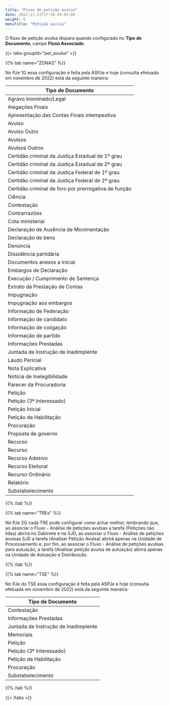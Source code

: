```yaml
---
title: "Fluxo de petição avulsa"
date: 2022-11-23T17:56:19-03:00
weight: 6
menuTitle: "Petição avulsa"
---
```


O fluxo de petição avulsa dispara quando configurado no **Tipo de Documento**, campo **Fluxo Associado**.

{{< tabs groupId="pet_avulsa" >}}

{{% tab name="ZONAS" %}}

No PJe 1G essa configuração é feita pela ASPJe e hoje (consulta efetuada em novembro de 2022) está da seguinte maneira:

|Tipo de Documento|
|--------------------------|
|Agravo Inominado/Legal|
|Alegações Finais|
|Apresentação das Contas Finais intempestiva|
|Avulso|
|Avulso Outro|
|Avulsos|
|Avulsos Outros|
|Certidão criminal da Justiça Estadual de 1º grau|
|Certidão criminal da Justiça Estadual de 2º grau|
|Certidão criminal da Justiça Federal de 1º grau|
|Certidão criminal da Justiça Federal de 2º grau|
|Certidão criminal de foro por prerrogativa de função|
|Ciência|
|Contestação|
|Contrarrazões|
|Cota ministerial|
|Declaração de Ausência de Movimentação|
|Declaração de bens|
|Denúncia|
|Dissidência partidária|
|Documentos anexos a inicial|
|Embargos de Declaração|
|Execução / Cumprimento de Sentença|
|Extrato da Prestação de Contas|
|Impugnação|
|Impugnação aos embargos|
|Informação de Federação|
|Informação de candidato|
|Informação de coligação|
|Informação de partido|
|Informações Prestadas|
|Juntada de Instrução de Inadimplente|
|Laudo Pericial|
|Nota Explicativa|
|Notícia de Inelegibilidade|
|Parecer da Procuradoria|
|Petição|
|Petição (3º Interessado)|
|Petição Inicial|
|Petição de Habilitação|
|Procuração|
|Proposta de governo|
|Recurso|
|Recurso|
|Recurso Adesivo|
|Recurso Eleitoral|
|Recurso Ordinário|
|Relatório|
|Substabelecimento|


{{% /tab %}}

{{% tab name="TREs" %}}

No PJe 2G cada TRE pode configurar como achar melhor, lembrando que, ao associar o Fluxo - Análise de petições avulsas a tarefa (Petições não lidas) abrirá no Gabinete e na SJD, ao associar o Fluxo - Análise de petições avulsas SJD a tarefa (Analisar Petição Avulsa) abrirá apenas na Unidade de Processamento e, por fim, ao associar o Fluxo - Análise de petições avulsas para autuação, a tarefa (Analisar petição avulsa de autuação) abrirá apenas na Unidade de Autuação e Distribuição.

{{% /tab %}}

{{% tab name="TSE" %}}

No PJe do TSE essa configuração é feita pela ASPJe e hoje (consulta efetuada em novembro de 2022) está da seguinte maneira:

|Tipo de Documento|
|--------------------------|
|Contestação|
|Informações Prestadas|
|Juntada de Instrução de Inadimplente|
|Memoriais|
|Petição|
|Petição (3º Interessado)|
|Petição de Habilitação|
|Procuração|
|Substabelecimento|


{{% /tab %}}

{{< /tabs >}}
